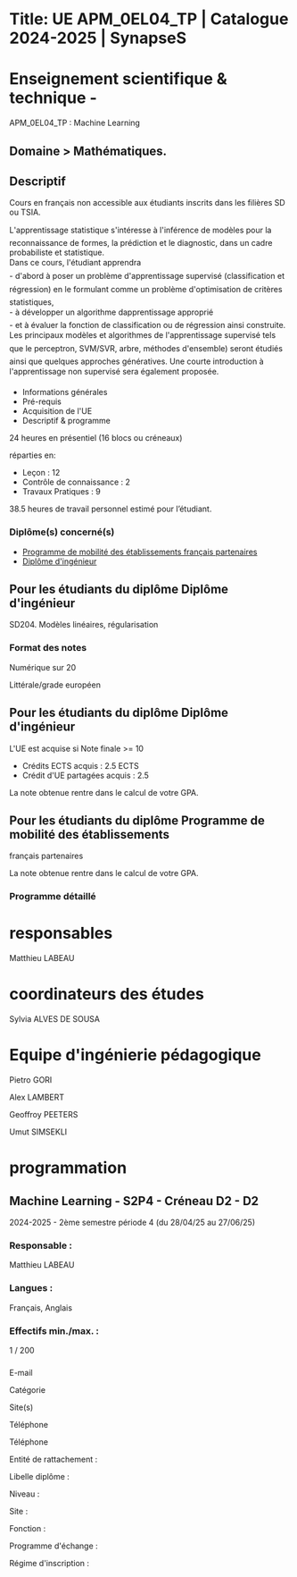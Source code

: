 # Title: UE APM_0EL04_TP | Catalogue 2024-2025 | SynapseS

#  [ ](/catalogue/2024-2025) Enseignement scientifique & technique \-
APM_0EL04_TP : Machine Learning

## Domaine > Mathématiques.

## Descriptif

Cours en français non accessible aux étudiants inscrits dans les filières SD
ou TSIA.  
  
L'apprentissage statistique s'intéresse à l'inférence de modèles pour la
reconnaissance de formes, la prédiction et le diagnostic, dans un cadre
probabiliste et statistique.  
Dans ce cours, l'étudiant apprendra  
\- d'abord à poser un problème d'apprentissage supervisé (classification et
régression) en le formulant comme un problème d'optimisation de critères
statistiques,  
\- à développer un algorithme dapprentissage approprié  
\- et à évaluer la fonction de classification ou de régression ainsi
construite.  
Les principaux modèles et algorithmes de l'apprentissage supervisé tels que
le perceptron, SVM/SVR, arbre, méthodes d'ensemble) seront étudiés ainsi que
quelques approches génératives. Une courte introduction à l'apprentissage non
supervisé sera également proposée.

  * Informations générales
  * Pré-requis
  * Acquisition de l'UE
  * Descriptif & programme

24 heures en présentiel (16 blocs ou créneaux)

réparties en:

  * Leçon : 12
  * Contrôle de connaissance : 2
  * Travaux Pratiques : 9

38.5 heures de travail personnel estimé pour l’étudiant.

### Diplôme(s) concerné(s)

  * [Programme de mobilité des établissements français partenaires](/catalogue/2024-2025/diplome/2063/PEF-programme-de-mobilite-des-etablissements-francais-partenaires)
  * [Diplôme d'ingénieur](/catalogue/2024-2025/diplome/4/ING-diplome-d-ingenieur)

## Pour les étudiants du diplôme Diplôme d'ingénieur

SD204. Modèles linéaires, régularisation

### Format des notes

Numérique sur 20

Littérale/grade européen

## Pour les étudiants du diplôme Diplôme d'ingénieur

L'UE est acquise si Note finale >= 10

  * Crédits ECTS acquis : 2.5 ECTS
  * Crédit d'UE partagées acquis : 2.5

La note obtenue rentre dans le calcul de votre GPA.

## Pour les étudiants du diplôme Programme de mobilité des établissements
français partenaires

La note obtenue rentre dans le calcul de votre GPA.

### Programme détaillé

# responsables

Matthieu LABEAU

# coordinateurs des études

Sylvia ALVES DE SOUSA

# Equipe d'ingénierie pédagogique

Pietro GORI

Alex LAMBERT

Geoffroy PEETERS

Umut SIMSEKLI

# programmation

## Machine Learning - S2P4 - Créneau D2 - D2

2024-2025 - 2ème semestre période 4 (du 28/04/25 au 27/06/25)

### Responsable :

Matthieu LABEAU

### Langues :

Français, Anglais

### Effectifs min./max. :

1 / 200

###

E-mail

Catégorie

Site(s)

Téléphone

Téléphone

Entité de rattachement :

Libelle diplôme :

Niveau :

Site :

Fonction :

Programme d'échange :

Régime d'inscription :

